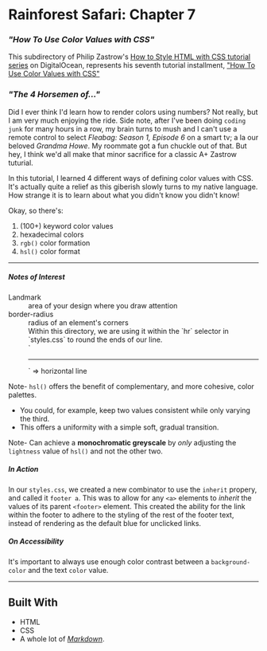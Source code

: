 
# __Rainforest Safari: Chapter 7__

### _"How To Use Color Values with CSS"_

This subdirectory of Philip Zastrow's [How to Style HTML with CSS tutorial series](https://www.digitalocean.com/community/tutorial_series/how-to-style-html-with-css) on DigitalOcean, represents his seventh tutorial installment, ["How To Use Color Values with CSS"](https://www.digitalocean.com/community/tutorials/how-to-use-color-values-with-css)

### _"The 4 Horsemen of..."_

Did I ever think I'd learn how to render colors using numbers? Not really, but I am very much enjoying the ride. Side note, after I've been doing `coding junk` for many hours in a row, my brain turns to mush and I can't use a remote control to select _Fleabag: Season 1, Episode 6_ on a smart tv; a la our beloved _Grandma Howe_. My roommate got a fun chuckle out of that. But hey, I think we'd all make that minor sacrifice for a classic A+ Zastrow tuturial.

In this tutorial, I learned 4 different ways of defining color values with CSS. It's actually quite a relief as this giberish slowly turns to my native language. How strange it is to learn about what you didn't know you didn't know!

Okay, so there's:
1. (100+) keyword color values
2. hexadecimal colors
3. `rgb()` color formation
4. `hsl()` color format


---

##### _Notes of Interest_

<dl>
    <dt>Landmark</dt>
    <dd>area of your design where you draw attention</dd>
    <dt>border-radius</dt>
    <dd>radius of an element's corners</dd>
    <dd>Within this directory, we are using it within the `hr` selector in `styles.css` to round the ends of our line.
    <dd>`<hr />` => horizontal line</dd>
</dl>

Note- `hsl()` offers the benefit of complementary, and more cohesive, color palettes.
* You could, for example, keep two values consistent while only varying the third. 
* This offers a uniformity with a simple soft, gradual transition.

Note- Can achieve a **monochromatic greyscale** by _only_ adjusting the `lightness` value of `hsl()` and not the other two.

##### _In Action_

In our `styles.css`, we created a new combinator to use the `inherit` propery, and called it `footer a`. This was to allow for any `<a>` elements to _inherit_ the values of its parent `<footer>` element. This created the ability for the link within the footer to adhere to the styling of the rest of the footer text, instead of rendering as the default blue for unclicked links.

##### _On Accessibility_

It's important to always use enough color contrast between a `background-color` and the text `color` value.


---

 ## Built With

- HTML
- CSS
- A whole lot of <u>_*Markdown*_</u>.


